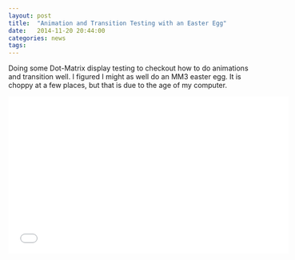 ```yaml
---
layout: post
title:  "Animation and Transition Testing with an Easter Egg"
date:   2014-11-20 20:44:00
categories: news
tags:
---
```


Doing some Dot-Matrix display testing to checkout how to do animations and transition well. I figured I might as well do an MM3 easter egg. It is choppy at a few places, but that is due to the age of my computer.

<iframe width="560" height="315"
src="//www.youtube.com/embed/r_s3XR8arpk" frameborder="0" allowfullscreen></iframe>

